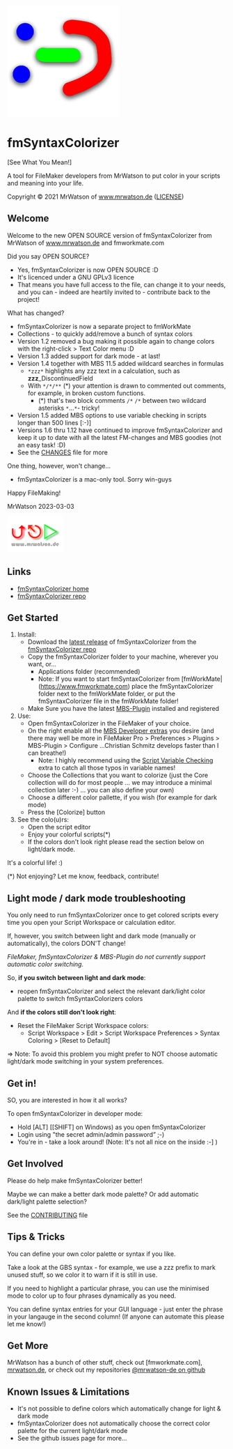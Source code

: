 [![fmSyntaxColorizer logo][fmSyntaxColorizer logo]][fmSyntaxColorizer home]

# fmSyntaxColorizer
[See What You Mean!]

A tool for FileMaker developers from MrWatson to put color in your scripts and meaning into your life.

Copyright © 2021 MrWatson of www.mrwatson.de ([LICENSE](LICENSE))

## Welcome

Welcome to the new OPEN SOURCE version of fmSyntaxColorizer from MrWatson of www.mrwatson.de and fmworkmate.com

Did you say OPEN SOURCE?

- Yes, fmSyntaxColorizer is now OPEN SOURCE :D
- It's licenced under a GNU GPLv3 licence
- That means you have full access to the file, can change it to your needs, 
  and you can - indeed are heartily invited to - contribute back to the project!

What has changed?

- fmSyntaxColorizer is now a separate project to fmWorkMate
- Collections - to quickly add/remove a bunch of syntax colors
- Version 1.2 removed a bug making it possible again to change colors with the right-click > Text Color menu :D
- Version 1.3 added support for dark mode - at last!
- Version 1.4 together with MBS 11.5 added wildcard searches in formulas
  - `*zzz*` highlights any zzz text in a calculation, such as **zzz**_DiscontinuedField
  - With `*/*/**` (*) your attention is drawn to commented out comments, for example, in broken custom functions.
    - (*) that's two block comments `/*` `/*` between two wildcard asterisks `*`...`*`- tricky!
- Version 1.5 added MBS options to use variable checking in scripts longer than 500 lines [:-)]
- Versions 1.6 thru 1.12 have continued to improve fmSyntaxColorizer and keep it up to date 
  with all the latest FM-changes and MBS goodies (not an easy task! :D)
- See the [CHANGES](Changes.md) file for more

One thing, however, won't change...

- fmSyntaxColorizer is a mac-only tool. Sorry win-guys

Happy FileMaking!

MrWatson 2023-03-03

[![mrwatson.de][mrwatson.de logo]][mrwatson.de]

## Links

- [fmSyntaxColorizer home][fmSyntaxColorizer home]
- [fmSyntaxColorizer repo][fmSyntaxColorizer repo]


## Get Started

1. Install:
   - Download the [latest release](https://github.com/mrwatson-de/fmSyntaxColorizer/releases) of fmSyntaxColorizer from the [fmSyntaxColorizer repo][fmSyntaxColorizer repo]
   - Copy the fmSyntaxColorizer folder to your machine, wherever you want, or...
     - Applications folder (recommended)
     - Note: If you want to start fmSyntaxColorizer from [fmWorkMate|(https://www.fmworkmate.com)
       place the fmSyntaxColorizer folder next to the fmWorkMate folder, 
       or put the fmSyntaxColorizer file in the fmWorkMate folder!
   - Make Sure you have the latest [MBS-Plugin][MBS-Plugin] installed and registered
2. Use:
   - Open fmSyntaxColorizer in the FileMaker of your choice.
   - On the right enable all the [MBS Developer extras] you desire (and there may well be more in FileMaker Pro > Preferences > Plugins > MBS-Plugin > Configure ...Christian Schmitz develops faster than I can breathe!)
     - Note: I highly recommend using the [Script Variable Checking](https://www.mbs-plugins.com/archive/2015-07-23/Checking_Variable_Declarations/monkeybreadsoftware_blog_filemaker) extra to catch all those typos in variable names!
   - Choose the Collections that you want to colorize (just the Core collection will do for most people ... we may introduce a minimal collection later :-) ... you can also define your own)
   - Choose a different color pallette, if you wish (for example for dark mode)
   - Press the [Colorize] button
3. See the colo(u)rs:
   - Open the script editor
   - Enjoy your colorful scripts(*)
   - If the colors don't look right please read the section below on light/dark mode.

It's a colorful life! :)

(*) Not enjoying? Let me know, feedback, contribute!





## Light mode / dark mode troubleshooting

You only need to run fmSyntaxColorizer once to get colored scripts every time you open your Script Workspace or calculation editor.

If, however, you switch between light and dark mode (manually or automatically), the colors DON'T change!

*FileMaker, fmSyntaxColorizer & MBS-Plugin do not currently support automatic color switching.*

So, **if you switch between light and dark mode**:

- reopen fmSyntaxColorizer and select the relevant dark/light color palette to switch fmSyntaxColorizers colors

And **if the colors still don't look right**:

- Reset the FileMaker Script Workspace colors:
   - Script Workspace > Edit > Script Workspace Preferences > Syntax Coloring > [Reset to Default]

=> Note: To avoid this problem you might prefer to NOT choose automatic light/dark mode switching in your system preferences.

## Get in!

SO, you are interested in how it all works?

To open fmSyntaxColorizer in developer mode:

- Hold [ALT] [[SHIFT] on Windows) as you open fmSyntaxColorizer
- Login using "the secret admin/admin password” ;-)
- You're in - take a look around! (Note: It's not all nice on the inside :-] )


## Get Involved

Please do help make fmSyntaxColorizer better!

Maybe we can make a better dark mode palette?
Or add automatic dark/light palette selection?

See the [CONTRIBUTING](CONTRIBUTING.md) file

## Tips & Tricks

You can define your own color palette or syntax if you like.

Take a look at the GBS syntax - for example, we use a zzz prefix to mark unused stuff, so we color it to warn if it is still in use.

If you need to highlight a particular phrase, you can use the minimised mode to color up to four phrases dynamically as you need.

You can define syntax entries for your GUI language - just enter the phrase in your langauge in the second column! (If anyone can automate this please let me know!)

## Get More

MrWatson has a bunch of other stuff, check out [fmworkmate.com], [mrwatson.de], or check out my repositories [@mrwatson-de on github][github/mrwatson.de]

## Known Issues & Limitations

- It's not possible to define colors which automatically change for light & dark mode
- fmSyntaxColorizer does not automatically choose the correct color palette for the current light/dark mode
- See the github issues page for more...


[fmSyntaxColorizer home]:https://www.fmworkmate.com/fmsyntaxcolorizer
[fmSyntaxColorizer repo]:https://github.com/mrwatson-de/fmSyntaxColorizer
[fmSyntaxColorizer logo]:fmSyntaxColorizer_Logo_256_sm.png
[mrwatson.de logo]:www.mrwatson.de_neon_128.png
[mrwatson.de]:http://www.mrwatson.de
[MBS-Plugin]:https://www.monkeybreadsoftware.com/filemaker/
[github/mrwatson.de]:https://github.com/mrwatson-de
[MBS Developer extras]:https://www.monkeybreadsoftware.com/filemaker/SyntaxColoring/
